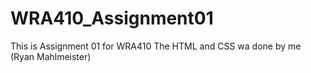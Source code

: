 # WRA410_Assignment01
This is Assignment 01 for WRA410
The HTML and CSS wa done by me (Ryan Mahlmeister)